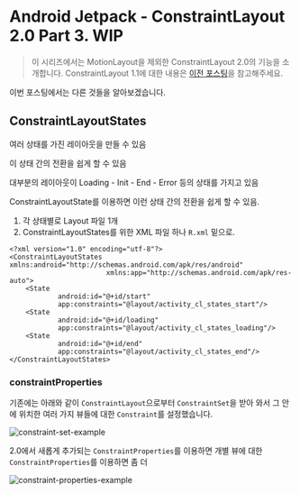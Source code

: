 # Android Jetpack - ConstraintLayout 2.0 Part 3. WIP

> 이 시리즈에서는 MotionLayout을 제외한 ConstraintLayout 2.0의 기능을 소개합니다. ConstraintLayout 1.1에 대한 내용은 [이전 포스팅](https://velog.io/@tura/android-jetpack-constraint-layout)을 참고해주세요.

이번 포스팅에서는 다른 것들을 알아보겠습니다.

## ConstraintLayoutStates

여러 상태를 가진 레이아웃을 만들 수 있음

이 상태 간의 전환을 쉽게 할 수 있음

대부분의 레이아웃이 Loading - Init - End - Error 등의 상태를 가지고 있음

ConstraintLayoutState를 이용하면 이런 상태 간의 전환을 쉽게 할 수 있음.



1. 각 상태별로 Layout 파일 1개
2. ConstraintLayoutStates를 위한 XML 파일 하나
   `R.xml` 밑으로.



```
<?xml version="1.0" encoding="utf-8"?>
<ConstraintLayoutStates xmlns:android="http://schemas.android.com/apk/res/android"
                        xmlns:app="http://schemas.android.com/apk/res-auto">
    <State
            android:id="@+id/start"
            app:constraints="@layout/activity_cl_states_start"/>
    <State
            android:id="@+id/loading"
            app:constraints="@layout/activity_cl_states_loading"/>
    <State
            android:id="@+id/end"
            app:constraints="@layout/activity_cl_states_end"/>
</ConstraintLayoutStates>
```





 ### constraintProperties

기존에는 아래와 같이 `ConstraintLayout`으로부터 `ConstraintSet`을 받아 와서 그 안에 위치한 여러 가지 뷰들에 대한 `Constraint`를 설정했습니다.

![constraint-set-example](/Users/nayoonho/Documents/jetpack/constraint-layout/constraint-set-example.png)



2.0에서 새롭게 추가되는 `ConstraintProperties`를 이용하면 개별 뷰에 대한 `ConstraintProperties`를 이용하면 좀 더 

![constraint-properties-example](/Users/nayoonho/Documents/jetpack/constraint-layout/constraint-properties-example.png)